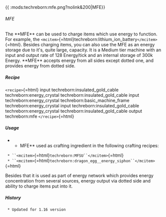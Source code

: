 {{ :mods:techreborn:mfe.png?nolink&200\|MFE}}

###### MFE

The \*\*MFE\*\* can be used to charge items which use energy to
function. For example, the
`<mcitem>`{=html}techreborn:lithium_ion_battery`</mcitem>`{=html}.
Besides charging items, you can also use the MFE as an energy storage
due to it\'s, quite large, capacity. It is a Medium tier machine with an
input and output rate of 128 Energy/tick and an internal storage of 300k
Energy. \*\*MFE\*\* accepts energy from all sides except dotted one, and
provides energy from dotted side.

##### Recipe

`<recipe>`{=html} input techreborn:insulated_gold_cable
techreborn:energy_crystal techreborn:insulated_gold_cable input
techreborn:energy_crystal techreborn:basic_machine_frame
techreborn:energy_crystal input techreborn:insulated_gold_cable
techreborn:energy_crystal techreborn:insulated_gold_cable output
techreborn:mfe `</recipe>`{=html}

##### Usage

-   -   MFE\*\* used as crafting ingredient in the following crafting
        recipes:

` * ``<mcitem>`{=html}`techreborn:MFSU``</mcitem>`{=html}\
` * ``<mcitem>`{=html}`techreborn:dragon_egg__energy_siphon``</mcitem>`{=html}

Besides that it is used as part of energy network which provides energy
concentration from several sources, energy output via dotted side and
ability to charge items put into it.

##### History

` * Updated for 1.16 version`
